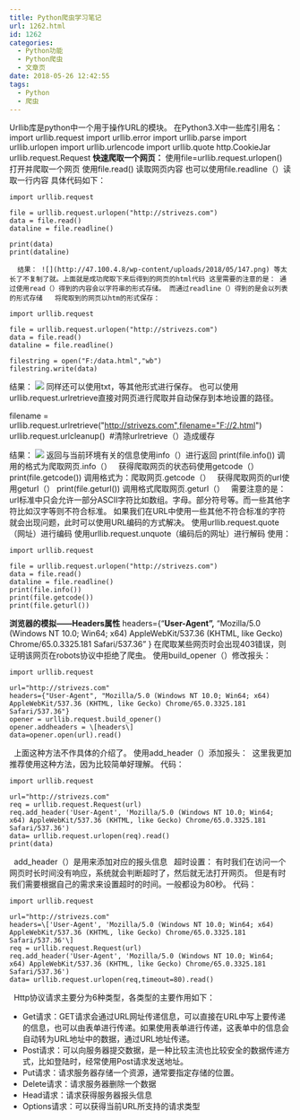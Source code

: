 ```yaml
---
title: Python爬虫学习笔记
url: 1262.html
id: 1262
categories:
  - Python功能
  - Python爬虫
  - 文章页
date: 2018-05-26 12:42:55
tags:
  - Python
  - 爬虫
---
```


Urllib库是python中一个用于操作URL的模块。 在Python3.X中一些库引用名： import urllib.request import urllib.error import urllib.parse import urllib.urlopen import urllib.urlencode import urllib.quote http.CookieJar urllib.request.Request  **快速爬取一个网页：** 使用file=urllib.request.urlopen() 打开并爬取一个网页 使用file.read() 读取网页内容 也可以使用file.readline（）读取一行内容 具体代码如下：
```
import urllib.request

file = urllib.request.urlopen("http://strivezs.com")
data = file.read()
dataline = file.readline()

print(data)
print(dataline)

  结果： ![](http://47.100.4.8/wp-content/uploads/2018/05/147.png) 等太长了不复制了就。上面就是成功爬取下来后得到的网页的html代码 这里需要的注意的是： 通过使用read（）得到的内容会以字符串的形式存储。 而通过readline（）得到的是会以列表的形式存储   将爬取到的网页以htm的形式保存：

import urllib.request

file = urllib.request.urlopen("http://strivezs.com")
data = file.read()
dataline = file.readline()

filestring = open("F:/data.html","wb")
filestring.write(data)
```
结果： ![](http://47.100.4.8/wp-content/uploads/2018/05/1-8.png) 同样还可以使用txt，等其他形式进行保存。 也可以使用urllib.request.urlretrieve直接对网页进行爬取并自动保存到本地设置的路径。

filename = urllib.request.urlretrieve("http://strivezs.com",filename="F://2.html")
urllib.request.urlcleanup()  #清除urlretrieve（）造成缓存

结果： ![](http://47.100.4.8/wp-content/uploads/2018/05/2-8.png) 返回与当前环境有关的信息使用info（）进行返回 print(file.info()) 调用的格式为爬取网页.info（）   获得爬取网页的状态码使用getcode（） print(file.getcode()) 调用格式为：爬取网页.getcode（）   获得爬取网页的url使用geturl（） print(file.geturl()) 调用格式爬取网页.geturl（）   需要注意的是：url标准中只会允许一部分ASCII字符比如数组。字母。部分符号等。而一些其他字符比如汉字等则不符合标准。 如果我们在URL中使用一些其他不符合标准的字符就会出现问题，此时可以使用URL编码的方式解决。 使用urllib.request.quote（网址）进行编码 使用urllib.request.unquote（编码后的网址）进行解码 使用：
```
import urllib.request

file = urllib.request.urlopen("http://strivezs.com")
data = file.read()
dataline = file.readline()
print(file.info())
print(file.getcode())
print(file.geturl())
```
**浏览器的模拟——Headers属性** headers={“**User-Agent”,** “Mozilla/5.0 (Windows NT 10.0; Win64; x64) AppleWebKit/537.36 (KHTML, like Gecko) Chrome/65.0.3325.181 Safari/537.36” } 在爬取某些网页时会出现403错误，则证明该网页在robots协议中拒绝了爬虫。 使用build_opener（）修改报头：
```
import urllib.request

url="http://strivezs.com"
headers={"User-Agent", "Mozilla/5.0 (Windows NT 10.0; Win64; x64) AppleWebKit/537.36 (KHTML, like Gecko) Chrome/65.0.3325.181 Safari/537.36"}
opener = urllib.request.build_opener()
opener.addheaders = \[headers\]
data=opener.open(url).read()
```
  上面这种方法不作具体的介绍了。 使用add_header（）添加报头：  这里我更加推荐使用这种方法，因为比较简单好理解。 代码：
```
import urllib.request

url="http://strivezs.com"
req = urllib.request.Request(url)
req.add_header('User-Agent', 'Mozilla/5.0 (Windows NT 10.0; Win64; x64) AppleWebKit/537.36 (KHTML, like Gecko) Chrome/65.0.3325.181 Safari/537.36')
data= urllib.request.urlopen(req).read()
print(data)
```
  add_header（）是用来添加对应的报头信息   超时设置： 有时我们在访问一个网页时长时间没有响应，系统就会判断超时了，然后就无法打开网页。 但是有时我们需要根据自己的需求来设置超时的时间。一般都设为80秒。 代码：
```
import urllib.request

url="http://strivezs.com"
headers=\['User-Agent', 'Mozilla/5.0 (Windows NT 10.0; Win64; x64) AppleWebKit/537.36 (KHTML, like Gecko) Chrome/65.0.3325.181 Safari/537.36'\]
req = urllib.request.Request(url)
req.add_header('User-Agent', 'Mozilla/5.0 (Windows NT 10.0; Win64; x64) AppleWebKit/537.36 (KHTML, like Gecko) Chrome/65.0.3325.181 Safari/537.36')
data= urllib.request.urlopen(req,timeout=80).read()
```
  Http协议请求主要分为6种类型，各类型的主要作用如下：

*   Get请求：GET请求会通过URL网址传递信息，可以直接在URL中写上要传递的信息，也可以由表单进行传递。如果使用表单进行传递，这表单中的信息会自动转为URL地址中的数据，通过URL地址传递。
*   Post请求：可以向服务器提交数据，是一种比较主流也比较安全的数据传递方式，比如登陆时，经常使用Post请求发送地址。
*   Put请求：请求服务器存储一个资源，通常要指定存储的位置。
*   Delete请求：请求服务器删除一个数据
*   Head请求：请求获得服务器报头信息
*   Options请求：可以获得当前URL所支持的请求类型